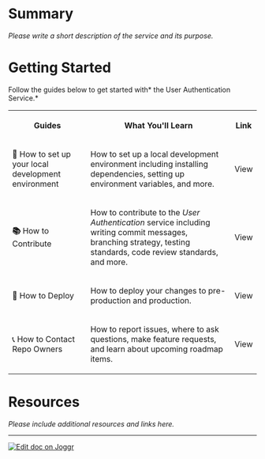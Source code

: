 <!--@@joggrdoc@@-->
<!-- @joggr:version(v2):end -->
<!-- @joggr:warning:start -->
<!-- 
  _   _   _    __        __     _      ____    _   _   ___   _   _    ____     _   _   _ 
 | | | | | |   \ \      / /    / \    |  _ \  | \ | | |_ _| | \ | |  / ___|   | | | | | |
 | | | | | |    \ \ /\ / /    / _ \   | |_) | |  \| |  | |  |  \| | | |  _    | | | | | |
 |_| |_| |_|     \ V  V /    / ___ \  |  _ <  | |\  |  | |  | |\  | | |_| |   |_| |_| |_|
 (_) (_) (_)      \_/\_/    /_/   \_\ |_| \_\ |_| \_| |___| |_| \_|  \____|   (_) (_) (_)
                                                              
This document is managed by Joggr. Editing this document could break Joggr's core features, i.e. our 
ability to auto-maintain this document. Please use the Joggr editor to edit this document 
(link at bottom of the page).
-->
<!-- @joggr:warning:end -->
# Summary

*Please write a short description of the service and its purpose.*

# Getting Started

Follow the guides below to get started with\* the User Authentication Service.\*

<table class="dashdraft-table"><tbody><tr class="dashdraft-table-row"><th class="dashdraft-table-header" colspan="1" rowspan="1" colwidth="295"><p class="dashdraft-paragraph">Guides</p></th><th class="dashdraft-table-header" colspan="1" rowspan="1" colwidth="689"><p class="dashdraft-paragraph">What You'll Learn</p></th><th class="dashdraft-table-header" colspan="1" rowspan="1"><p class="dashdraft-paragraph">Link</p></th></tr><tr class="dashdraft-table-row"><td class="dashdraft-table-cell" colspan="1" rowspan="1" colwidth="295"><p class="dashdraft-paragraph"><strong class="dashdraft-bold"><span data-name="green_book" class="dashdraft-emoji" data-type="emoji">📗</span> </strong>How to set up your local development environment</p></td><td class="dashdraft-table-cell" colspan="1" rowspan="1" colwidth="689"><p class="dashdraft-paragraph">How to set up a local development environment including installing dependencies, setting up environment variables, and more.</p></td><td class="dashdraft-table-cell" colspan="1" rowspan="1"><p class="dashdraft-paragraph">View</p></td></tr><tr class="dashdraft-table-row"><td class="dashdraft-table-cell" colspan="1" rowspan="1" colwidth="295"><p class="dashdraft-paragraph"><strong class="dashdraft-bold"><span data-name="books" class="dashdraft-emoji" data-type="emoji">📚</span> </strong>How to Contribute</p></td><td class="dashdraft-table-cell" colspan="1" rowspan="1" colwidth="689"><p class="dashdraft-paragraph">How to contribute to the <em class="dashdraft-italic">User Authentication</em> service including writing commit messages, branching strategy, testing standards, code review standards, and more.</p></td><td class="dashdraft-table-cell" colspan="1" rowspan="1"><p class="dashdraft-paragraph">View</p></td></tr><tr class="dashdraft-table-row"><td class="dashdraft-table-cell" colspan="1" rowspan="1" colwidth="295"><p class="dashdraft-paragraph"><span data-name="bullseye" class="dashdraft-emoji" data-type="emoji">🎯</span> How to Deploy</p></td><td class="dashdraft-table-cell" colspan="1" rowspan="1" colwidth="689"><p class="dashdraft-paragraph">How to deploy your changes to pre-production and production.</p></td><td class="dashdraft-table-cell" colspan="1" rowspan="1"><p class="dashdraft-paragraph">View</p></td></tr><tr class="dashdraft-table-row"><td class="dashdraft-table-cell" colspan="1" rowspan="1" colwidth="295"><p class="dashdraft-paragraph"><span data-name="telephone_receiver" class="dashdraft-emoji" data-type="emoji">📞</span> How to Contact Repo Owners</p></td><td class="dashdraft-table-cell" colspan="1" rowspan="1" colwidth="689"><p class="dashdraft-paragraph">How to report issues, where to ask questions, make feature requests, and learn about upcoming roadmap items.</p></td><td class="dashdraft-table-cell" colspan="1" rowspan="1"><p class="dashdraft-paragraph">View</p></td></tr></tbody></table>

# Resources

*Please include additional resources and links here.*

<!-- @joggr:editLink(50b1cc0d-c94b-47fa-b119-db5bef0f1782):start -->
---
<a href="https://app.joggr.io/app/documents/50b1cc0d-c94b-47fa-b119-db5bef0f1782/edit">
  <img src="https://cdn.joggr.io/assets/static/badges/joggr-document-edit.svg?did=50b1cc0d-c94b-47fa-b119-db5bef0f1782" alt="Edit doc on Joggr" />
</a>
<!-- @joggr:editLink(50b1cc0d-c94b-47fa-b119-db5bef0f1782):end -->
